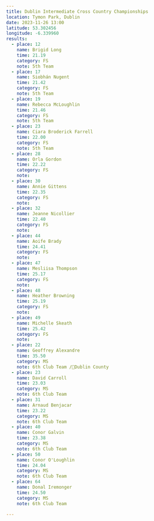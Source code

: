 ```yaml
---
title: Dublin Intermediate Cross Country Championships
location: Tymon Park, Dublin
date: 2023-11-26 13:00
latitude: 53.302456
longitude: -6.339960
results:
  - place: 12
    name: Brigid Long
    time: 21.19
    category: FS
    note: 5th Team
  - place: 17
    name: Siobhán Nugent
    time: 21.42
    category: FS
    note: 5th Team
  - place: 19
    name: Rebecca McLoughlin
    time: 21.46
    category: FS
    note: 5th Team
  - place: 23
    name: Ciara Broderick Farrell
    time: 22.00
    category: FS
    note: 5th Team
  - place: 28
    name: Orla Gordon
    time: 22.22
    category: FS
    note: 
  - place: 30
    name: Annie Gittens
    time: 22.35
    category: FS
    note: 
  - place: 32
    name: Jeanne Nicollier
    time: 22.40
    category: FS
    note: 
  - place: 44
    name: Aoife Brady
    time: 24.41
    category: FS
    note: 
  - place: 47
    name: Mesliisa Thompson
    time: 25.17
    category: FS
    note: 
  - place: 48
    name: Heather Browning
    time: 25.19
    category: FS
    note: 
  - place: 49
    name: Michelle Skeath
    time: 25.42
    category: FS
    note: 
  - place: 22
    name: Geoffrey Alexandre
    time: 35.50
    category: MS
    note: 6th Club Team /🥇Dublin County 
  - place: 23
    name: David Carroll
    time: 23.03
    category: MS
    note: 6th Club Team
  - place: 31
    name: Arnaud Benjacar
    time: 23.22
    category: MS
    note: 6th Club Team
  - place: 40
    name: Conor Galvin
    time: 23.38
    category: MS
    note: 6th Club Team
  - place: 50
    name: Conor O'Loughlin
    time: 24.04
    category: MS
    note: 6th Club Team
  - place: 64
    name: Donal Iremonger
    time: 24.50
    category: MS
    note: 6th Club Team
  
---
```

